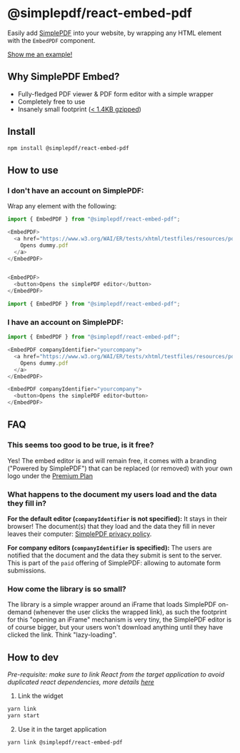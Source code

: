 # @simplepdf/react-embed-pdf

Easily add [SimplePDF](https://simplepdf.eu) into your website, by wrapping any HTML element with the `EmbedPDF` component.

[Show me an example!](https://replit.com/@bendersej/Simple-PDF-Embed)

## Why SimplePDF Embed?

- Fully-fledged PDF viewer & PDF form editor with a simple wrapper
- Completely free to use
- Insanely small footprint ([< 1.4KB gzipped](https://bundlephobia.com/package/@simplepdf/react-embed-pdf@1.0.3))

## Install

```sh
npm install @simplepdf/react-embed-pdf
```

## How to use

### I don't have an account on SimplePDF:

Wrap any element with the following:

```javascript
import { EmbedPDF } from "@simplepdf/react-embed-pdf";

<EmbedPDF>
  <a href="https://www.w3.org/WAI/ER/tests/xhtml/testfiles/resources/pdf/dummy.pdf">
    Opens dummy.pdf
  </a>
</EmbedPDF>


<EmbedPDF>
  <button>Opens the simplePDF editor</button>
</EmbedPDF>
```

```javascript
import { EmbedPDF } from "@simplepdf/react-embed-pdf";
```

### I have an account on SimplePDF:

```javascript
import { EmbedPDF } from "@simplepdf/react-embed-pdf";

<EmbedPDF companyIdentifier="yourcompany">
  <a href="https://www.w3.org/WAI/ER/tests/xhtml/testfiles/resources/pdf/dummy.pdf">
    Opens dummy.pdf
  </a>
</EmbedPDF>

<EmbedPDF companyIdentifier="yourcompany">
  <button>Opens the simplePDF editor<button>
</EmbedPDF>
```

## FAQ

### This seems too good to be true, is it free?

Yes! The embed editor is and will remain free, it comes with a branding ("Powered by SimplePDF") that can be replaced (or removed) with your own logo under the [Premium Plan](https://www.simplepdf.eu/pricing)

### What happens to the document my users load and the data they fill in?

**For the default editor (`companyIdentifier` is not specified):**
It stays in their browser! The document(s) that they load and the data they fill in never leaves their computer: [SimplePDF privacy policy](https://simplepdf.eu/privacy_policy#what-data-we-dont-collect).

**For company editors (`companyIdentifier` is specified):**
The users are notified that the document and the data they submit is sent to the server. This is part of the `paid` offering of SimplePDF: allowing to automate form submissions.

### How come the library is so small?

The library is a simple wrapper around an iFrame that loads SimplePDF on-demand (whenever the user clicks the wrapped link), as such the footprint for this "opening an iFrame" mechanism is very tiny, the SimplePDF editor is of course bigger, but your users won't download anything until they have clicked the link. Think "lazy-loading".

## How to dev

_Pre-requisite: make sure to link React from the target application to avoid duplicated react dependencies, more details [here](https://reactjs.org/warnings/invalid-hook-call-warning.html#duplicate-react)_

1. Link the widget

```sh
yarn link
yarn start
```

2. Use it in the target application

```sh
yarn link @simplepdf/react-embed-pdf
```
